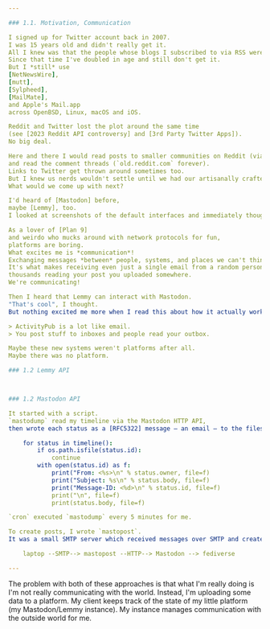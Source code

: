 ```yaml
---

### 1.1. Motivation, Communication

I signed up for Twitter account back in 2007.
I was 15 years old and didn't really get it.
All I knew was that the people whose blogs I subscribed to via RSS were now also *microblogging*.
Since that time I've doubled in age and still don't get it.
But I *still* use
[NetNewsWire],
[mutt],
[Sylpheed],
[MailMate],
and Apple's Mail.app
across OpenBSD, Linux, macOS and iOS.

Reddit and Twitter lost the plot around the same time
(see [2023 Reddit API controversy] and [3rd Party Twitter Apps]).
No big deal.

Here and there I would read posts to smaller communities on Reddit (via RSS)
and read the comment threads (`old.reddit.com` forever).
Links to Twitter get thrown around sometimes too.
But I knew us nerds wouldn't settle until we had our artisanally crafted apps back.
What would we come up with next?

I'd heard of [Mastodon] before,
maybe [Lemmy], too.
I looked at screenshots of the default interfaces and immediately thought "nope".

As a lover of [Plan 9]
and weirdo who mucks around with network protocols for fun,
platforms are boring.
What excites me is *communication*!
Exchanging messages *between* people, systems, and places we can't think of yet!
It's what makes receiving even just a single email from a random person such a viscerally distinct experience from
thousands reading your post you uploaded somewhere.
We're communicating!

Then I heard that Lemmy can interact with Mastodon.
"That's cool", I thought.
But nothing excited me more when I read this about how it actually worked:

> ActivityPub is a lot like email.
> You post stuff to inboxes and people read your outbox.

Maybe these new systems weren't platforms after all.
Maybe there was no platform.

### 1.2 Lemmy API



### 1.2 Mastodon API

It started with a script.
`mastodump` read my timeline via the Mastodon HTTP API,
then wrote each status as a [RFC5322] message – an email – to the filesystem:

	for status in timeline():
		if os.path.isfile(status.id):
			continue
		with open(status.id) as f:
			print("From: <%s>\n" % status.owner, file=f)
			print("Subject: %s\n" % status.body, file=f)
			print("Message-ID: <%d>\n" % status.id, file=f)
			print("\n", file=f)
			print(status.body, file=f)

`cron` executed `mastodump` every 5 minutes for me.

To create posts, I wrote `mastopost`.
It was a small SMTP server which received messages over SMTP and created posts to Mastodon:

	laptop --SMTP--> mastopost --HTTP--> Mastodon --> fediverse

---
```


The problem with both of these approaches is that what I'm really doing is
I'm not really communicating with the world.
Instead, I'm uploading some data to a platform.
My client keeps track of the state of my little platform (my Mastodon/Lemmy instance).
My instance manages communication with the outside world for me.

